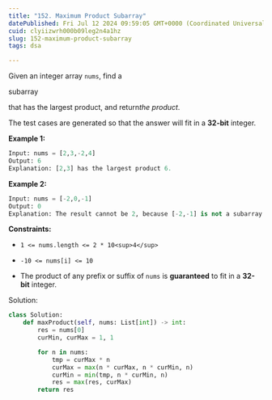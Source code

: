 ```yaml
---
title: "152. Maximum Product Subarray"
datePublished: Fri Jul 12 2024 09:59:05 GMT+0000 (Coordinated Universal Time)
cuid: clyiizwrh000b09leg2n4a1hz
slug: 152-maximum-product-subarray
tags: dsa

---
```


Given an integer array `nums`, find a

subarray

that has the largest product, and return*the product*.

The test cases are generated so that the answer will fit in a **32-bit** integer.

**Example 1:**

```python
Input: nums = [2,3,-2,4]
Output: 6
Explanation: [2,3] has the largest product 6.
```

**Example 2:**

```python
Input: nums = [-2,0,-1]
Output: 0
Explanation: The result cannot be 2, because [-2,-1] is not a subarray.
```

**Constraints:**

* `1 <= nums.length <= 2 * 10<sup>4</sup>`
    
* `-10 <= nums[i] <= 10`
    
* The product of any prefix or suffix of `nums` is **guaranteed** to fit in a **32-bit** integer.
    

Solution:

```python
class Solution:
    def maxProduct(self, nums: List[int]) -> int:
        res = nums[0]
        curMin, curMax = 1, 1

        for n in nums:
            tmp = curMax * n
            curMax = max(n * curMax, n * curMin, n)
            curMin = min(tmp, n * curMin, n)
            res = max(res, curMax)
        return res
```